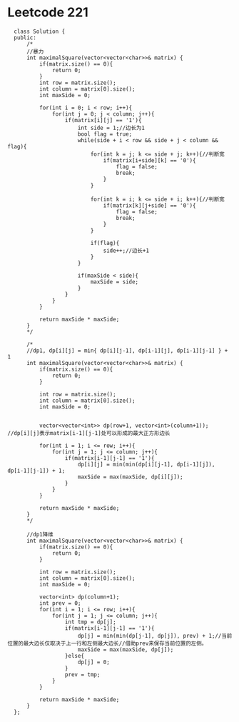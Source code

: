 # Leetcode 221
      class Solution {
      public:
          /*
          //暴力
          int maximalSquare(vector<vector<char>>& matrix) {
              if(matrix.size() == 0){
                  return 0;
              }
              int row = matrix.size();
              int column = matrix[0].size();
              int maxSide = 0;

              for(int i = 0; i < row; i++){
                  for(int j = 0; j < column; j++){
                      if(matrix[i][j] == '1'){
                          int side = 1;//边长为1
                          bool flag = true;
                          while(side + i < row && side + j < column && flag){
                              for(int k = j; k <= side + j; k++){//判断宽
                                  if(matrix[i+side][k] == '0'){
                                      flag = false;
                                      break;
                                  }
                              }

                              for(int k = i; k <= side + i; k++){//判断宽
                                  if(matrix[k][j+side] == '0'){
                                      flag = false;
                                      break;
                                  }
                              }

                              if(flag){
                                  side++;//边长+1
                              }
                          }

                          if(maxSide < side){
                              maxSide = side;
                          }
                      }
                  }
              }

              return maxSide * maxSide;
          }
          */

          /*
          //dp1, dp[i][j] = min{ dp[i][j-1], dp[i-1][j], dp[i-1][j-1] } + 1
          int maximalSquare(vector<vector<char>>& matrix) {
              if(matrix.size() == 0){
                  return 0;
              }

              int row = matrix.size();
              int column = matrix[0].size();
              int maxSide = 0;


              vector<vector<int>> dp(row+1, vector<int>(column+1)); //dp[i][j]表示matrix[i-1][j-1]处可以形成的最大正方形边长

              for(int i = 1; i <= row; i++){
                  for(int j = 1; j <= column; j++){
                      if(matrix[i-1][j-1] == '1'){
                          dp[i][j] = min(min(dp[i][j-1], dp[i-1][j]), dp[i-1][j-1]) + 1;
                          maxSide = max(maxSide, dp[i][j]);
                      }
                  }
              }

              return maxSide * maxSide;
          }
          */

          //dp1降维
          int maximalSquare(vector<vector<char>>& matrix) {
              if(matrix.size() == 0){
                  return 0;
              }

              int row = matrix.size();
              int column = matrix[0].size();
              int maxSide = 0;

              vector<int> dp(column+1);
              int prev = 0;
              for(int i = 1; i <= row; i++){
                  for(int j = 1; j <= column; j++){
                      int tmp = dp[j];
                      if(matrix[i-1][j-1] == '1'){
                          dp[j] = min(min(dp[j-1], dp[j]), prev) + 1;//当前位置的最大边长仅取决于上一行和左侧最大边长//借助prev来保存当前位置的左侧。
                          maxSide = max(maxSide, dp[j]);
                      }else{
                          dp[j] = 0;
                      }
                      prev = tmp;
                  }
              }

              return maxSide * maxSide;
          }
      };
